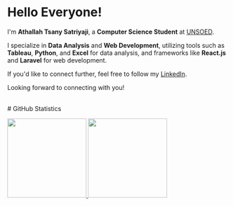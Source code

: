 # Hello Everyone!

I'm **Athallah Tsany Satriyaji**, a **Computer Science Student** at [UNSOED](https://if.unsoed.ac.id).

I specialize in **Data Analysis** and **Web Development**, utilizing tools such as **Tableau**, **Python**, and **Excel** for data analysis, and frameworks like **React.js** and **Laravel** for web development.

If you'd like to connect further, feel free to follow my [LinkedIn](https://www.linkedin.com/in/athallah-tsany-satriyaji-635630222/).

Looking forward to connecting with you! 

<br>
# GitHub Statistics
<p align="left">
  <a href="https://github.com/athallahdx">
    <img height="180em" src="https://github-readme-stats.vercel.app/api?username=athallahdx&show_icons=true&theme=algolia&include_all_commits=true&count_private=true"/>
    <img height="180em" src="https://github-readme-stats.vercel.app/api/top-langs/?username=athallahdx&layout=compact&langs_count=8&theme=algolia"/>
  </a>
</p>

